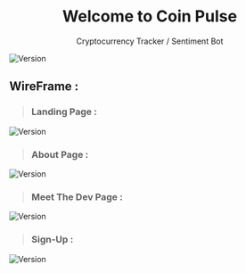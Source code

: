 <h1 align="center">Welcome to Coin Pulse</h1>
<p align="center" >Cryptocurrency Tracker / Sentiment Bot

<p>
  <img align="center" alt="Version" src="https://img.shields.io/npm/v/homework.svg">
</p>


## WireFrame : 

> ### Landing Page : 

  <img align="center" alt="Version" src="https://github.com/archivecoderzero/Bit-Pulse/blob/master/readme_img/0.PNG?raw=true">

> ### About Page : 
  <img align="center" alt="Version" src="https://github.com/archivecoderzero/Bit-Pulse/blob/master/readme_img/1.PNG?raw=true">

> ### Meet The Dev Page : 
  <img align="center" alt="Version" src="https://github.com/archivecoderzero/Bit-Pulse/blob/master/readme_img/2.PNG?raw=true">

> ### Sign-Up : 
  <img align="center" alt="Version" src="https://github.com/archivecoderzero/Bit-Pulse/blob/master/readme_img/3.PNG?raw=true">

</p>